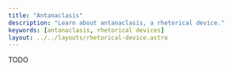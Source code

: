 ```yaml
---
title: "Antanaclasis"
description: "Learn about antanaclasis, a rhetorical device."
keywords: [antanaclasis, rhetorical devices]
layout: ../../layouts/rhetorical-device.astro
---
```


TODO
